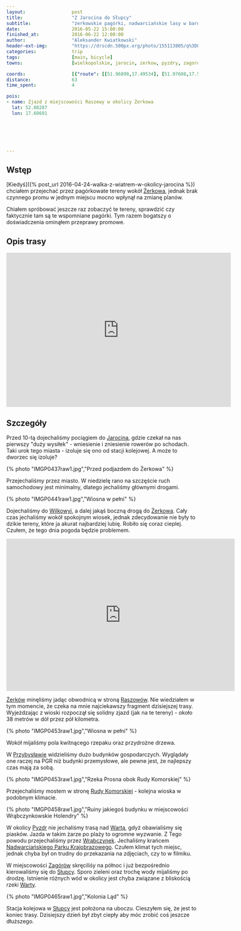 ```yaml
---
layout:                 post
title:                  "Z Jarocina do Słupcy"
subtitle:               "żerkowskie pagórki, nadwarciańskie lasy w bardzo ciepły dzień"
date:                   2016-05-22 15:00:00
finished_at:            2016-06-22 12:00:00
author:                 "Aleksander Kwiatkowski"
header-ext-img:         "https://drscdn.500px.org/photo/155113805/q%3D80_m%3D2000/3d4ecd49ef994bd82c611e92c1bdf709"
categories:             trip
tags:                   [main, bicycle]
towns:                  [wielkopolskie, jarocin, zerkow, pyzdry, zagorow, ladek, slupca]

coords:                 [{"route": [[51.96899,17.49534], [51.97608,17.51191], [52.00821,17.54358], [52.01059,17.54461], [52.02612,17.58015], [52.03272,17.58761], [52.04486,17.58924], [52.04671,17.57208], [52.05125,17.57414], [52.06096,17.56701], [52.07188,17.57783], [52.08344,17.59774], [52.08249,17.60564], [52.09857,17.6319], [52.10543,17.62529], [52.11064,17.63139], [52.11433,17.64332], [52.11903,17.64297], [52.12071,17.63851], [52.12040,17.67241], [52.13599,17.68589], [52.13726,17.68872], [52.15437,17.70400], [52.15685,17.71979], [52.15353,17.75344], [52.16316,17.78528], [52.16159,17.80553], [52.17769,17.81841], [52.16843,17.86193], [52.16827,17.89669], [52.18585,17.90167], [52.20032,17.88690], [52.20753,17.88828], [52.20700,17.89334], [52.27102,17.88716], [52.28898,17.86132], [52.28730,17.85205]], "type": "bicycle"}]
distance:               63
time_spent:             4

pois:
- name: Zjazd z miejscowości Raszewy w okolicy Żerkowa
  lat: 52.08287
  lon: 17.60691






---
```


Wstęp
-----

[wiki-zerkow]:         https://pl.wikipedia.org/wiki/%C5%BBerk%C3%B3w
[wiki-jarocin]:        https://pl.wikipedia.org/wiki/Jarocin
[wiki-wilkowyja]:      https://pl.wikipedia.org/wiki/Wilkowyja_(powiat_jaroci%C5%84ski)
[wiki-raszowy]:        https://pl.wikipedia.org/wiki/Raszewy_(powiat_jaroci%C5%84ski)
[wiki-przybyslaw]:     https://pl.wikipedia.org/wiki/Przybys%C5%82aw_(powiat_jaroci%C5%84ski)
[wiki-ruda-komorska]:  https://pl.wikipedia.org/wiki/Ruda_Komorska
[wiki-pyzdry]:         https://pl.wikipedia.org/wiki/Pyzdry
[wiki-wrabczynek]:     https://pl.wikipedia.org/wiki/Wr%C4%85bczynek
[wiki-nadwarcianski-park]: https://pl.wikipedia.org/wiki/Nadwarcia%C5%84ski_Park_Krajobrazowy
[wiki-zagorow]:        https://pl.wikipedia.org/wiki/Zag%C3%B3r%C3%B3w
[wiki-slupca]:         https://pl.wikipedia.org/wiki/S%C5%82upca
[wiki-warta]:          https://pl.wikipedia.org/wiki/Warta

[Kiedyś]({% post_url 2016-04-24-walka-z-wiatrem-w-okolicy-jarocina %}) chciałem przejechać
przez pagórkowate tereny wokół [Żerkowa][wiki-zerkow], jednak brak czynnego promu
w jednym miejscu mocno wpłynął na zmianę planów.

Chiałem spróbować jeszcze raz zobaczyć te tereny, sprawdzić czy faktycznie
tam są te wspomniane pagórki. Tym razem bogatszy o doświadczenia ominąłem
przeprawy promowe.

Opis trasy
----------

<iframe height='405' width='590' frameborder='0' allowtransparency='true' scrolling='no' src='https://www.strava.com/activities/584342247/embed/8fb09f8d6d427a58f189b24c1712132c7f6ea3bd'></iframe>

Szczegóły
---------

Przed 10-tą dojechaliśmy pociągiem do [Jarocina][wiki-jarocin], gdzie czekał na nas
pierwszy "duży wysiłek" - wniesienie i zniesienie rowerów po schodach. Taki urok tego
miasta - izoluje się ono od stacji kolejowej. A może to dworzec się izoluje?

{% photo "IMGP0437raw1.jpg","Przed podjazdem do Żerkowa" %}

Przejechaliśmy przez miasto. W niedzielę rano na szczęście ruch samochodowy jest
minimalny, dlatego jechaliśmy głównymi drogami.

{% photo "IMGP0441raw1.jpg","Wiosna w pełni" %}

Dojechaliśmy do [Wilkowyi][wiki-wilkowyja], a dalej jakąś boczną drogą do
[Żerkowa][wiki-zerkow]. Cały czas jechaliśmy wokół spokojnym wiosek, jednak
zdecydowanie nie były to dzikie tereny, które ja akurat najbardziej lubię.
Robiło się coraz cieplej. Czułem, że tego dnia pogoda będzie problemem.

<div class="vimeo"><iframe src='http://player.vimeo.com/video/170464924' width="600" height="400" frameborder="0" webkitAllowFullScreen mozallowfullscreen allowFullScreen> </iframe></div>

[Żerków][wiki-zerkow] minęliśmy jadąc obwodnicą w stroną [Raszowów][wiki-raszowy].
Nie wiedziałem w tym momencie, że czeka na mnie najciekawszy fragment dzisiejszej
trasy. Wyjeżdzając z wioski rozpoczął się solidny zjazd (jak na te tereny) - około
38 metrów w dół przez pół kilometra.

{% photo "IMGP0453raw1.jpg","Wiosna w pełni" %}


Wokół mijaliśmy pola kwitnącego rzepaku oraz przydrożne drzewa.

W [Przybysławie][wiki-przybyslaw] widzieliśmy dużo budynków gospodarczych.
Wyglądały one raczej na PGR niż budynki przemysłowe, ale pewne jest, że
najlepszy czas mają za sobą.

{% photo "IMGP0453raw1.jpg","Rzeka Prosna obok Rudy Komorskiej" %}

Przejechaliśmy mostem w stronę [Rudy Komorskiej][wiki-ruda-komorska] - kolejna
wioska w podobnym klimacie.

{% photo "IMGP0458raw1.jpg","Ruiny jakiegoś budynku w miejscowości Wrąbczynkowskie Holendry" %}

W okolicy [Pyzdr][wiki-pyzdry] nie jechaliśmy trasą nad [Wartą][wiki-warta], gdyż
obawialiśmy się piasków. Jazda w takim żarze po plaży to ogromne wyzwanie. Z Tego
powodu przejechaliśmy przez [Wrąbczynek][wiki-wrabczynek]. Jechaliśmy
krańcem [Nadwarciańskiego Parku Krajobrazowego][wiki-nadwarcianski-park].
Czułem klimat tych miejsc, jednak chyba był on trudny do przekazania
na zdjęciach, czy to w filmiku.

W miejscowości [Zagórów][wiki-zagorow] skręciliśy na północ i już bezpośrednio
kierowaliśmy się do [Słupcy][wiki-slupca]. Sporo zieleni oraz trochę wody
mijaliśmy po drodzę. Istnienie różnych wód w okolicy jest chyba związane z bliskością
rzeki [Warty][wiki-warta].

{% photo "IMGP0465raw1.jpg","Kolonia Ląd" %}


Stacja kolejowa w [Słupcy][wiki-slupca] jest położona na uboczu. Cieszyłem się,
że jest to koniec trasy. Dzisiejszy dzień był zbyt ciepły aby móc zrobić coś
jeszcze dłuższego.
